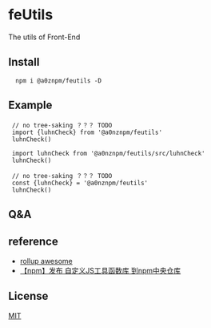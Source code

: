# feUtils
The utils of Front-End

## Install
~~~
  npm i @a0znpm/feutils -D
~~~

## Example
~~~
 // no tree-saking ？？？ TODO
 import {luhnCheck} from '@a0nznpm/feutils'
 luhnCheck()
~~~

~~~
 import luhnCheck from '@a0nznpm/feutils/src/luhnCheck'
 luhnCheck()
~~~

~~~
 // no tree-saking ？？？ TODO
 const {luhnCheck} = '@a0nznpm/feutils'
 luhnCheck()
~~~


## Q&A

## reference
- [rollup awesome](https://github.com/rollup/awesome)
- [【npm】发布 自定义JS工具函数库 到npm中央仓库](https://juejin.cn/post/7015133078645375007)

## License
[MIT](LICENSE)